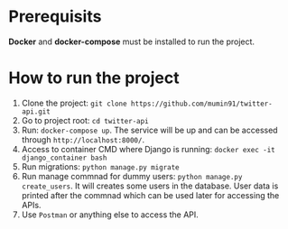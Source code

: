 # Prerequisits
**Docker** and **docker-compose** must be installed to run the project.

# How to run the project

1. Clone the project: `git clone https://github.com/mumin91/twitter-api.git`
2. Go to project root: `cd twitter-api`
3. Run: `docker-compose up`. The service will be up and can be accessed through `http://localhost:8000/`.
4. Access to container CMD where Django is running: `docker exec -it django_container bash`
5. Run migrations: `python manage.py migrate`
6. Run manage commnad for dummy users: `python manage.py create_users`. It will creates some users in the database. User data is printed after the commnad which can be used later for accessing the APIs.
7. Use `Postman` or anything else to access the API.
